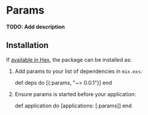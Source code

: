 # Params

**TODO: Add description**

## Installation

If [available in Hex](https://hex.pm/docs/publish), the package can be installed as:

  1. Add params to your list of dependencies in `mix.exs`:

        def deps do
          [{:params, "~> 0.0.1"}]
        end

  2. Ensure params is started before your application:

        def application do
          [applications: [:params]]
        end

